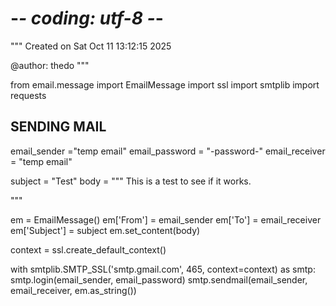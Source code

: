 # -*- coding: utf-8 -*-
"""
Created on Sat Oct 11 13:12:15 2025

@author: thedo
"""

from email.message import EmailMessage
import ssl
import smtplib
import requests

## SENDING MAIL ##

email_sender ="temp email"
email_password = "-password-"
email_receiver = "temp email" 

subject = "Test"
body = """
This is a test to see if it works.

"""


em = EmailMessage()
em['From'] = email_sender
em['To'] = email_receiver
em['Subject'] = subject
em.set_content(body)

context = ssl.create_default_context()

with smtplib.SMTP_SSL('smtp.gmail.com', 465, context=context) as smtp:
    smtp.login(email_sender, email_password)
    smtp.sendmail(email_sender, email_receiver, em.as_string())
    
